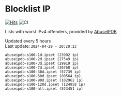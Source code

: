 # Blocklist IP

[![Hits](https://hits.seeyoufarm.com/api/count/incr/badge.svg?url=https%3A%2F%2Fgithub.com%2Fborestad%2Fblocklist-ip%2F&count_bg=%2379C83D&title_bg=%23555555&icon=&icon_color=%23E7E7E7&title=hits&edge_flat=false)](https://hits.seeyoufarm.com)  ![CI](https://img.shields.io/github/workflow/status/borestad/blocklist-ip/CI?style=flat-square)

Lists with worst IPv4 offenders, provided by [AbuseIPDB](https://www.abuseipdb.com/)

<!-- FOOTER-PLACEHOLDER -->
Updated every 5 hours<br>
Last update: `2024-04-29 - 20:20:13`
```
abuseipdb-s100-1d.ipset (23902 ip)
abuseipdb-s100-2d.ipset (27549 ip)
abuseipdb-s100-3d.ipset (29919 ip)
abuseipdb-s100-7d.ipset (36768 ip)
abuseipdb-s100-30d.ipset (57739 ip)
abuseipdb-s100-60d.ipset (80564 ip)
abuseipdb-s100-90d.ipset (102962 ip)
abuseipdb-s100-120d.ipset (124958 ip)
abuseipdb-s100-all.ipset (523451 ip)
```
